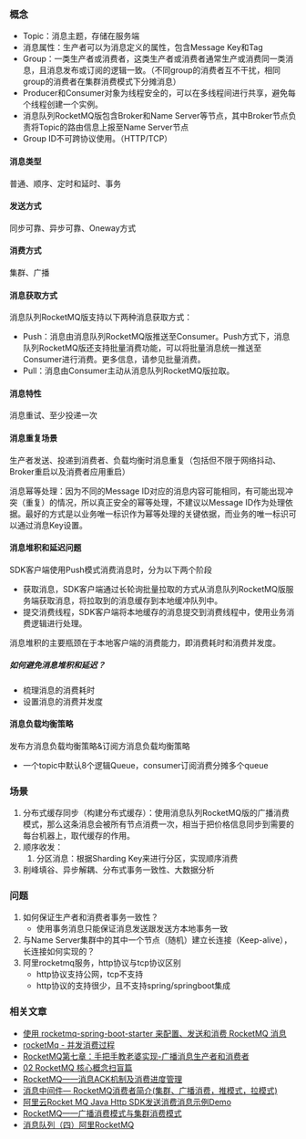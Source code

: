 

### 概念

- Topic：消息主题，存储在服务端
- 消息属性：生产者可以为消息定义的属性，包含Message Key和Tag
- Group：一类生产者或消费者，这类生产者或消费者通常生产或消费同一类消息，且消息发布或订阅的逻辑一致。（不同group的消费者互不干扰，相同group的消费者在集群消费模式下分摊消息）
- Producer和Consumer对象为线程安全的，可以在多线程间进行共享，避免每个线程创建一个实例。
- 消息队列RocketMQ版包含Broker和Name Server等节点，其中Broker节点负责将Topic的路由信息上报至Name Server节点
- Group ID不可跨协议使用。（HTTP/TCP）

#### 消息类型

普通、顺序、定时和延时、事务

#### 发送方式

同步可靠、异步可靠、Oneway方式

#### 消费方式

集群、广播

#### 消息获取方式

消息队列RocketMQ版支持以下两种消息获取方式：

- Push：消息由消息队列RocketMQ版推送至Consumer。Push方式下，消息队列RocketMQ版还支持批量消费功能，可以将批量消息统一推送至Consumer进行消费。更多信息，请参见批量消费。
- Pull：消息由Consumer主动从消息队列RocketMQ版拉取。

#### 消息特性

消息重试、至少投递一次

#### 消息重复场景

生产者发送、投递到消费者、负载均衡时消息重复（包括但不限于网络抖动、Broker重启以及消费者应用重启）

消息幂等处理：因为不同的Message ID对应的消息内容可能相同，有可能出现冲突（重复）的情况，所以真正安全的幂等处理，不建议以Message ID作为处理依据。最好的方式是以业务唯一标识作为幂等处理的关键依据，而业务的唯一标识可以通过消息Key设置。

#### 消息堆积和延迟问题

SDK客户端使用Push模式消费消息时，分为以下两个阶段

- 获取消息，SDK客户端通过长轮询批量拉取的方式从消息队列RocketMQ版服务端获取消息，将拉取到的消息缓存到本地缓冲队列中。
- 提交消费线程，SDK客户端将本地缓存的消息提交到消费线程中，使用业务消费逻辑进行处理。

消息堆积的主要瓶颈在于本地客户端的消费能力，即消费耗时和消费并发度。

##### 如何避免消息堆积和延迟？

- 梳理消息的消费耗时
- 设置消息的消费并发度

#### 消息负载均衡策略

发布方消息负载均衡策略&订阅方消息负载均衡策略

- 一个topic中默认8个逻辑Queue，consumer订阅消费分摊多个queue



### 场景

1. 分布式缓存同步（构建分布式缓存）：使用消息队列RocketMQ版的广播消费模式，那么这条消息会被所有节点消费一次，相当于把价格信息同步到需要的每台机器上，取代缓存的作用。
2. 顺序收发：
   1. 分区消息：根据Sharding Key来进行分区，实现顺序消费
3. 削峰填谷、异步解耦、分布式事务一致性、大数据分析



### 问题

1. 如何保证生产者和消费者事务一致性？
   - 使用事务消息只能保证消息发送跟发送方本地事务一致
2. 与Name Server集群中的其中一个节点（随机）建立长连接（Keep-alive），长连接如何实现的？
3. 阿里rocketmq服务，http协议与tcp协议区别
   - http协议支持公网，tcp不支持
   - http协议的支持很少，且不支持spring/springboot集成

### 相关文章

- [使用 rocketmq-spring-boot-starter 来配置、发送和消费 RocketMQ 消息](https://developer.aliyun.com/article/783774)
- [rocketMq - 并发消费过程](https://www.jianshu.com/p/fdd7a8ab90fb)
- [RocketMQ第七章：手把手教老婆实现-广播消息生产者和消费者](https://juejin.cn/post/6955444151085334559)
- [02 RocketMQ 核心概念扫盲篇](http://learn.lianglianglee.com/%E4%B8%93%E6%A0%8F/RocketMQ%20%E5%AE%9E%E6%88%98%E4%B8%8E%E8%BF%9B%E9%98%B6%EF%BC%88%E5%AE%8C%EF%BC%89/02%20RocketMQ%20%E6%A0%B8%E5%BF%83%E6%A6%82%E5%BF%B5%E6%89%AB%E7%9B%B2%E7%AF%87.md)
- [RocketMQ——消息ACK机制及消费进度管理](https://jaskey.github.io/blog/2017/01/25/rocketmq-consume-offset-management/)
- [消息中间件— RocketMQ消费者简介(集群、广播消费，推模式，拉模式)](https://www.codenong.com/cs106180416/)
- [阿里云Rocket MQ Java Http SDK发送消费消息示例Demo](https://developer.aliyun.com/article/772981)
- [RocketMQ——广播消费模式与集群消费模式](https://blog.csdn.net/gwd1154978352/article/details/80802674)
- [消息队列（四）阿里RocketMQ](https://juejin.cn/post/6844903854102822920)

